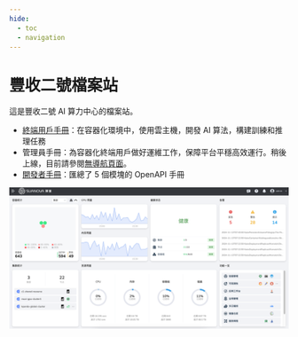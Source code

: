 ```yaml
---
hide:
  - toc
  - navigation
---
```


# 豐收二號檔案站

這是豐收二號 AI 算力中心的檔案站。

- [終端用戶手冊](./end-user/index.md)：在容器化環境中，使用雲主機，開發 AI 算法，構建訓練和推理任務
- 管理員手冊：為容器化終端用戶做好運維工作，保障平台平穩高效運行。稍後上線，目前請參閱[無導航頁面](./admin/index.md)。
- [開發者手冊](./openapi/index.md)：匯總了 5 個模塊的 OpenAPI 手冊

![home](./admin/images/home.png)
